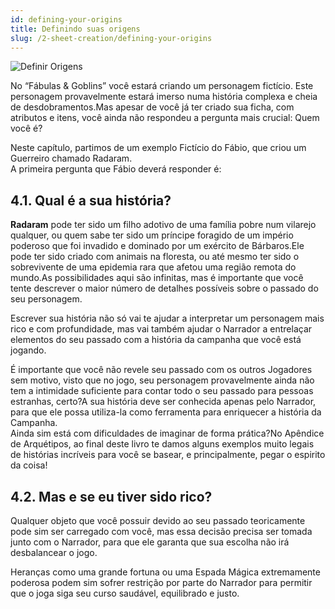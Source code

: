 ```yaml
---
id: defining-your-origins
title: Definindo suas origens
slug: /2-sheet-creation/defining-your-origins
---
```


![Definir Origens](https://fabulas-e-goblins-book.s3-us-west-2.amazonaws.com/criando-seu-personagem/definindo-suas-origens-01.png)

No “Fábulas & Goblins” você estará criando um personagem fictício. Este personagem provavelmente estará imerso numa história complexa e cheia de desdobramentos.Mas apesar de você já ter criado sua ficha, com atributos e itens, você ainda não respondeu a pergunta mais crucial: Quem você é?

Neste capítulo, partimos de um exemplo Fictício do Fábio, que criou um Guerreiro chamado Radaram.<br/>
A primeira pergunta que Fábio deverá responder é:

## 4.1. Qual é a sua história?

**Radaram** pode ter sido um filho adotivo de uma família pobre num vilarejo qualquer, ou quem sabe ter sido um príncipe foragido de um império poderoso que foi invadido e dominado por um exército de Bárbaros.Ele pode ter sido criado com animais na floresta, ou até mesmo ter sido o sobrevivente de uma epidemia rara que afetou uma região remota do mundo.As possibilidades aqui são infinitas, mas é importante que você tente descrever o maior número de detalhes possíveis sobre o passado do seu personagem.

Escrever sua história não só vai te ajudar a interpretar um personagem mais rico e com profundidade, mas vai também ajudar o Narrador a entrelaçar elementos do seu passado com a história da campanha que você está jogando.

É importante que você não revele seu passado com os outros Jogadores sem motivo, visto que no jogo, seu personagem provavelmente ainda não tem a intimidade suficiente para contar todo o seu passado para pessoas estranhas, certo?A sua história deve ser conhecida apenas pelo Narrador, para que ele possa utiliza-la como ferramenta para enriquecer a história da Campanha.<br/>
Ainda sim está com dificuldades de imaginar de forma prática?No Apêndice de Arquétipos, ao final deste livro te damos alguns exemplos muito legais de histórias incríveis para você se basear, e principalmente, pegar o espirito da coisa!

## 4.2. Mas e se eu tiver sido rico?

Qualquer objeto que você possuir devido ao seu passado teoricamente pode sim ser carregado com você, mas essa decisão precisa ser tomada junto com o Narrador, para que ele garanta que sua escolha não irá desbalancear o jogo.

Heranças como uma grande fortuna ou uma Espada Mágica extremamente poderosa podem sim sofrer restrição por parte do Narrador para permitir que o joga siga seu curso saudável, equilibrado e justo.
